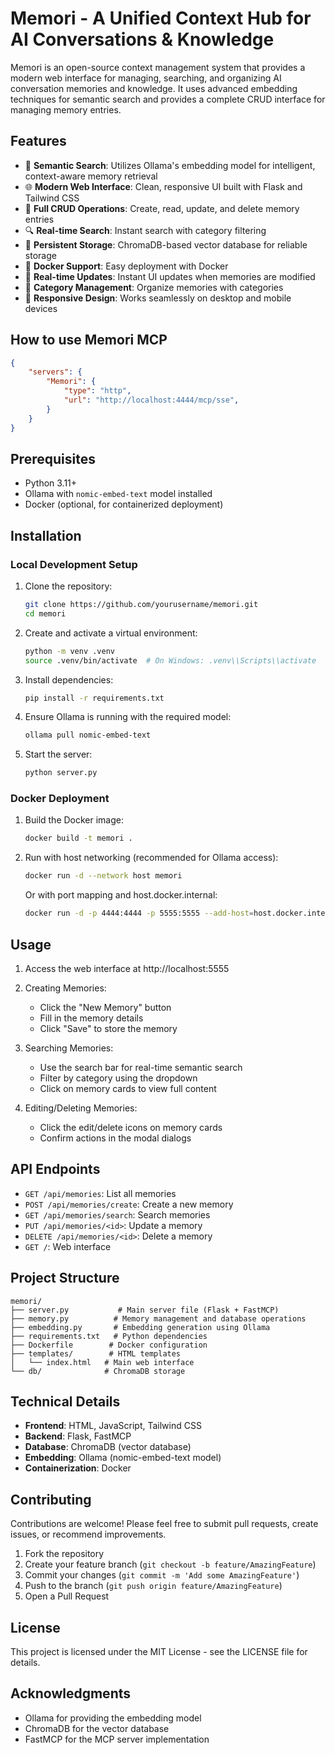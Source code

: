 # Memori - A Unified Context Hub for AI Conversations & Knowledge

Memori is an open-source context management system that provides a modern web interface for managing, searching, and organizing AI conversation memories and knowledge. It uses advanced embedding techniques for semantic search and provides a complete CRUD interface for managing memory entries.

## Features

- 🧠 **Semantic Search**: Utilizes Ollama's embedding model for intelligent, context-aware memory retrieval
- 🌐 **Modern Web Interface**: Clean, responsive UI built with Flask and Tailwind CSS
- 📝 **Full CRUD Operations**: Create, read, update, and delete memory entries
- 🔍 **Real-time Search**: Instant search with category filtering
- 💾 **Persistent Storage**: ChromaDB-based vector database for reliable storage
- 🐳 **Docker Support**: Easy deployment with Docker
- 🔄 **Real-time Updates**: Instant UI updates when memories are modified
- 🎯 **Category Management**: Organize memories with categories
- 📱 **Responsive Design**: Works seamlessly on desktop and mobile devices

## How to use Memori MCP

```json
{
    "servers": {
        "Memori": {
            "type": "http",
            "url": "http://localhost:4444/mcp/sse",
        }
    }
}
```

## Prerequisites

- Python 3.11+
- Ollama with `nomic-embed-text` model installed
- Docker (optional, for containerized deployment)

## Installation

### Local Development Setup

1. Clone the repository:
   ```bash
   git clone https://github.com/yourusername/memori.git
   cd memori
   ```

2. Create and activate a virtual environment:
   ```bash
   python -m venv .venv
   source .venv/bin/activate  # On Windows: .venv\\Scripts\\activate
   ```

3. Install dependencies:
   ```bash
   pip install -r requirements.txt
   ```

4. Ensure Ollama is running with the required model:
   ```bash
   ollama pull nomic-embed-text
   ```

5. Start the server:
   ```bash
   python server.py
   ```

### Docker Deployment

1. Build the Docker image:
   ```bash
   docker build -t memori .
   ```

2. Run with host networking (recommended for Ollama access):
   ```bash
   docker run -d --network host memori
   ```

   Or with port mapping and host.docker.internal:
   ```bash
   docker run -d -p 4444:4444 -p 5555:5555 --add-host=host.docker.internal:host-gateway memori
   ```

## Usage

1. Access the web interface at http://localhost:5555

2. Creating Memories:
   - Click the "New Memory" button
   - Fill in the memory details
   - Click "Save" to store the memory

3. Searching Memories:
   - Use the search bar for real-time semantic search
   - Filter by category using the dropdown
   - Click on memory cards to view full content

4. Editing/Deleting Memories:
   - Click the edit/delete icons on memory cards
   - Confirm actions in the modal dialogs

## API Endpoints

- `GET /api/memories`: List all memories
- `POST /api/memories/create`: Create a new memory
- `GET /api/memories/search`: Search memories
- `PUT /api/memories/<id>`: Update a memory
- `DELETE /api/memories/<id>`: Delete a memory
- `GET /`: Web interface

## Project Structure

```
memori/
├── server.py           # Main server file (Flask + FastMCP)
├── memory.py          # Memory management and database operations
├── embedding.py       # Embedding generation using Ollama
├── requirements.txt   # Python dependencies
├── Dockerfile        # Docker configuration
├── templates/        # HTML templates
│   └── index.html   # Main web interface
└── db/              # ChromaDB storage
```

## Technical Details

- **Frontend**: HTML, JavaScript, Tailwind CSS
- **Backend**: Flask, FastMCP
- **Database**: ChromaDB (vector database)
- **Embedding**: Ollama (nomic-embed-text model)
- **Containerization**: Docker

## Contributing

Contributions are welcome! Please feel free to submit pull requests, create issues, or recommend improvements.

1. Fork the repository
2. Create your feature branch (`git checkout -b feature/AmazingFeature`)
3. Commit your changes (`git commit -m 'Add some AmazingFeature'`)
4. Push to the branch (`git push origin feature/AmazingFeature`)
5. Open a Pull Request

## License

This project is licensed under the MIT License - see the LICENSE file for details.

## Acknowledgments

- Ollama for providing the embedding model
- ChromaDB for the vector database
- FastMCP for the MCP server implementation

